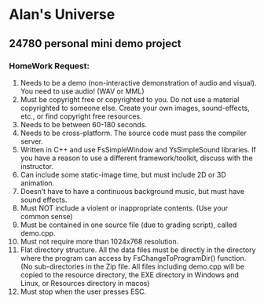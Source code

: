 # Alan's Universe
## 24780 personal mini demo project
### HomeWork Request:
1. Needs to be a demo (non-interactive demonstration of audio and visual). You need to use 
audio! (WAV or MML)
2. Must be copyright free or copyrighted to you. Do not use a material copyrighted to someone 
else. Create your own images, sound-effects, etc., or find copyright free resources.
3. Needs to be between 60-180 seconds.
4. Needs to be cross-platform. The source code must pass the compiler server.
5. Written in C++ and use FsSimpleWindow and YsSimpleSound libraries. If you have a reason to 
use a different framework/toolkit, discuss with the instructor.
6. Can include some static-image time, but must include 2D or 3D animation.
7. Doesn’t have to have a continuous background music, but must have sound effects.
8. Must NOT include a violent or inappropriate contents. (Use your common sense)
9. Must be contained in one source file (due to grading script), called demo.cpp.
10. Must not require more than 1024x768 resolution.
11. Flat directory structure. All the data files must be directly in the directory where the program 
can access by FsChangeToProgramDir() function. (No sub-directories in the Zip file. All files 
including demo.cpp will be copied to the resource directory, the EXE directory in Windows and 
Linux, or Resources directory in macos)
12. Must stop when the user presses ESC.
